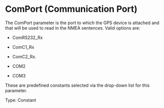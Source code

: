 # ComPort (Communication Port)

The ComPort parameter is the port to which the GPS device is attached and that will be used to read in the NMEA sentences. Valid options are:

- ComRS232_Rx

- ComC1_Rx

- ComC2_Rx.

- COM2

- COM3

These are predefined constants selected via the drop-down list for this parameter.

Type: Constant

